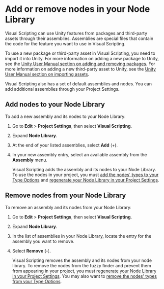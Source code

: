 # Add or remove nodes in your Node Library

Visual Scripting can use Unity features from packages and third-party assets through their assemblies. Assemblies are special files that contain the code for the feature you want to use in Visual Scripting. 

To use a new package or third-party asset in Visual Scripting, you need to import it into Unity. For more information on adding a new package to Unity, see the [Unity User Manual section on adding and removing packages](https://docs.unity3d.com/2021.2/Documentation/Manual/upm-ui-actions.html). For more information on adding a new third-party asset to Unity, see the [Unity User Manual section on importing assets](https://docs.unity3d.com/2021.2/Documentation/Manual/ImportingAssets.html).
 
 Visual Scripting also has a set of default assemblies and nodes. You can add additional assemblies through your Project Settings. 

## Add nodes to your Node Library

 To add a new assembly and its nodes to your Node Library: 

 1. Go to **Edit** &gt; **Project Settings**, then select **Visual Scripting**. 
 2. Expand **Node Library**. 
 3. At the end of your listed assemblies, select **Add** (+). 
 4. In your new assembly entry, select an available assembly from the **Assembly** menu. 

    Visual Scripting adds the assembly and its nodes to your Node Library. To use the nodes in your project, you must [add the nodes' types to your Type Options](vs-add-remove-type-options.md#add-a-type-to-your-type-options) and [regenerate your Node Library in your Project Settings](vs-configuration.md).

## Remove nodes from your Node Library 

 To remove an assembly and its nodes from your Node Library: 

 1. Go to **Edit** &gt; **Project Settings**, then select **Visual Scripting**. 
 2. Expand **Node Library**. 
 3. In the list of assemblies in your Node Library, locate the entry for the assembly you want to remove. 
 4. Select **Remove** (-). 

    Visual Scripting removes the assembly and its nodes from your node library. To remove the nodes from the fuzzy finder and prevent them from appearing in your project, you must [regenerate your Node Library in your Project Settings](vs-configuration.md). You may also want to [remove the nodes' types from your Type Options](vs-add-remove-type-options.md#remove-a-type-from-your-type-options).
 